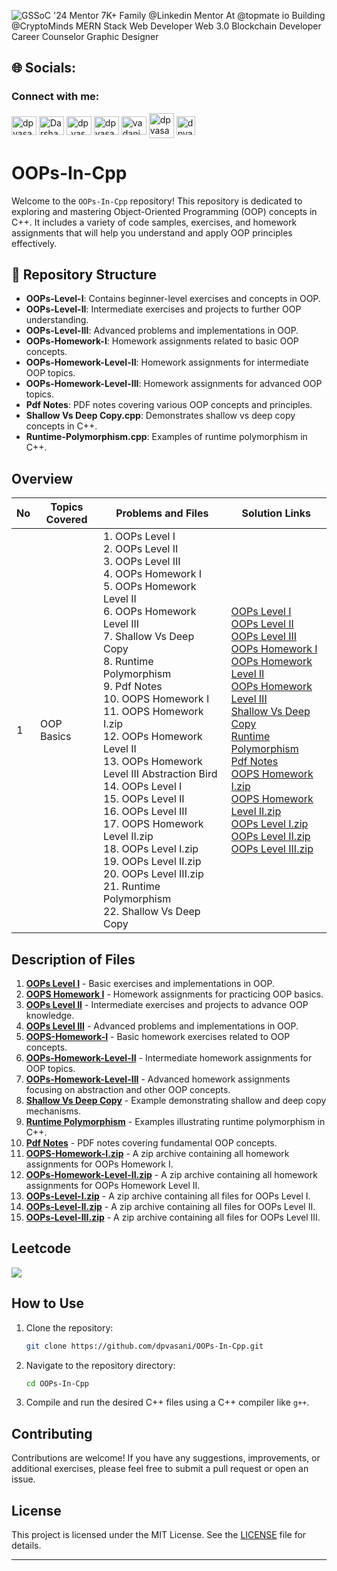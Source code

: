 ![GSSoC '24 Mentor  7K+ Family @Linkedin  Mentor At @topmate io  Building @CryptoMinds  MERN Stack Web Developer  Web 3.0  Blockchain Developer  Career Counselor  Graphic Designer](https://github.com/user-attachments/assets/fbad9128-07fc-4118-b21f-7da0371384c1)

## 🌐 Socials:

<h3 align="left">Connect with me:</h3>
<p align="left">
  <a href="https://x.com/vasanidarshan56" target="blank"><img align="center" src="https://raw.githubusercontent.com/rahuldkjain/github-profile-readme-generator/master/src/images/icons/Social/twitter.svg" alt="dpvasani_56" height="30" width="40" /></a>
  <a href="https://www.linkedin.com/in/dpvasani56/" target="blank"><img align="center" src="https://raw.githubusercontent.com/rahuldkjain/github-profile-readme-generator/master/src/images/icons/Social/linked-in-alt.svg" alt="Darshan Vasani" height="30" width="40" /></a>
  <a href="https://www.instagram.com/dp_vasani56" target="blank"><img align="center" src="https://raw.githubusercontent.com/rahuldkjain/github-profile-readme-generator/master/src/images/icons/Social/instagram.svg" alt="dp_vasani56" height="30" width="40" /></a>
  <a href="https://leetcode.com/u/dpvasani_56/" target="blank"><img align="center" src="https://raw.githubusercontent.com/rahuldkjain/github-profile-readme-generator/master/src/images/icons/Social/leet-code.svg" alt="dpvasani_56" height="30" width="40" /></a>
  <a href="https://www.geeksforgeeks.org/user/vadanidp0qg/" target="blank"><img align="center" src="https://raw.githubusercontent.com/rahuldkjain/github-profile-readme-generator/master/src/images/icons/Social/geeks-for-geeks.svg" alt="vadanidp0qg" height="30" width="40" /></a>
  <a href="https://linktr.ee/dpvasani56" target="blank"><img align="center" src="https://github.com/dpvasani/dpvasani/assets/109815626/789d1777-6921-4b0f-8740-e85977a95dfc" alt="dpvasani56" height="40" width="40" /></a>
  <a href="https://topmate.io/dpvasani_56" target="blank"><img align="center" src="https://github.com/dpvasani/dpvasani/assets/109815626/32b286b1-8629-4a9f-b264-5616342de401" alt="dpvasani_56" height="30" width="30" /></a>
</p>

# OOPs-In-Cpp

Welcome to the `OOPs-In-Cpp` repository! This repository is dedicated to exploring and mastering Object-Oriented Programming (OOP) concepts in C++. It includes a variety of code samples, exercises, and homework assignments that will help you understand and apply OOP principles effectively.

## 📂 Repository Structure

- **OOPs-Level-I**: Contains beginner-level exercises and concepts in OOP.
- **OOPs-Level-II**: Intermediate exercises and projects to further OOP understanding.
- **OOPs-Level-III**: Advanced problems and implementations in OOP.
- **OOPs-Homework-I**: Homework assignments related to basic OOP concepts.
- **OOPs-Homework-Level-II**: Homework assignments for intermediate OOP topics.
- **OOPs-Homework-Level-III**: Homework assignments for advanced OOP topics.
- **Pdf Notes**: PDF notes covering various OOP concepts and principles.
- **Shallow Vs Deep Copy.cpp**: Demonstrates shallow vs deep copy concepts in C++.
- **Runtime-Polymorphism.cpp**: Examples of runtime polymorphism in C++.

## Overview

| No  | Topics Covered                  | Problems and Files                                                                                                        | Solution Links                                                                                                 |
|-----|---------------------------------|---------------------------------------------------------------------------------------------------------------------------|--------------------------------------------------------------------------------------------------------------|
| 1        | OOP Basics   | 1. OOPs Level I<br>2. OOPs Level II<br>3. OOPs Level III<br>4. OOPs Homework I<br>5. OOPs Homework Level II<br>6. OOPs Homework Level III<br>7. Shallow Vs Deep Copy<br>8. Runtime Polymorphism<br>9. Pdf Notes<br>10. OOPS Homework I<br>11. OOPS Homework I.zip<br>12. OOPs Homework Level II<br>13. OOPs Homework Level III Abstraction Bird<br>14. OOPs Level I<br>15. OOPs Level II<br>16. OOPs Level III<br>17. OOPS Homework Level II.zip<br>18. OOPs Level I.zip<br>19. OOPs Level II.zip<br>20. OOPs Level III.zip<br>21. Runtime Polymorphism<br>22. Shallow Vs Deep Copy | [OOPs Level I](https://github.com/dpvasani/OOPs-In-Cpp/blob/main/OOPs%20Level%20I.cpp)<br>[OOPs Level II](https://github.com/dpvasani/OOPs-In-Cpp/blob/main/OOPs%20Level%20II.cpp)<br>[OOPs Level III](https://github.com/dpvasani/OOPs-In-Cpp/blob/main/OOPs%20Level%20III.cpp)<br>[OOPs Homework I](https://github.com/dpvasani/OOPs-In-Cpp/blob/main/OOPS%20Homework%20I.cpp)<br>[OOPs Homework Level II](https://github.com/dpvasani/OOPs-In-Cpp/blob/main/OOPs%20Homework%20Level%20II.cpp)<br>[OOPs Homework Level III](https://github.com/dpvasani/OOPs-In-Cpp/blob/main/OOPs%20Homework%20Level%20III%20Abstraction%20Bird.cpp)<br>[Shallow Vs Deep Copy](https://github.com/dpvasani/OOPs-In-Cpp/blob/main/Shallow%20Vs%20Deep%20Copy.cpp)<br>[Runtime Polymorphism](https://github.com/dpvasani/OOPs-In-Cpp/blob/main/Runtime-Polymorphism.cpp)<br>[Pdf Notes](https://github.com/dpvasani/OOPs-In-Cpp/blob/main/Pdf%20Notes)<br>[OOPS Homework I.zip](https://github.com/dpvasani/OOPs-In-Cpp/blob/main/OOPS-Homework-I.zip)<br>[OOPS Homework Level II.zip](https://github.com/dpvasani/OOPs-In-Cpp/blob/main/OOPs-Homework-Level-II.zip)<br>[OOPs Level I.zip](https://github.com/dpvasani/OOPs-In-Cpp/blob/main/OOPs-Level-I.zip)<br>[OOPs Level II.zip](https://github.com/dpvasani/OOPs-In-Cpp/blob/main/OOPs-Level-II.zip)<br>[OOPs Level III.zip](https://github.com/dpvasani/OOPs-In-Cpp/blob/main/OOPs-Level-III.zip) |

## Description of Files

1. [**OOPs Level I**](https://github.com/dpvasani/OOPs-In-Cpp/blob/main/OOPs%20Level%20I.cpp) - Basic exercises and implementations in OOP.
2. [**OOPS Homework I**](https://github.com/dpvasani/OOPs-In-Cpp/blob/main/OOPS%20Homework%20I.cpp) - Homework assignments for practicing OOP basics.
3. [**OOPs Level II**](https://github.com/dpvasani/OOPs-In-Cpp/blob/main/OOPs%20Level%20II.cpp) - Intermediate exercises and projects to advance OOP knowledge.
4. [**OOPs Level III**](https://github.com/dpvasani/OOPs-In-Cpp/blob/main/OOPs%20Level%20III.cpp) - Advanced problems and implementations in OOP.
5. [**OOPS-Homework-I**](https://github.com/dpvasani/OOPs-In-Cpp/blob/main/OOPS%20Homework%20I.cpp) - Basic homework exercises related to OOP concepts.
6. [**OOPs-Homework-Level-II**](https://github.com/dpvasani/OOPs-In-Cpp/blob/main/OOPs%20Homework%20Level%20II.cpp) - Intermediate homework assignments for OOP topics.
7. [**OOPs-Homework-Level-III**](https://github.com/dpvasani/OOPs-In-Cpp/blob/main/OOPs%20Homework%20Level%20III%20Abstraction%20Bird.cpp) - Advanced homework assignments focusing on abstraction and other OOP concepts.
8. [**Shallow Vs Deep Copy**](https://github.com/dpvasani/OOPs-In-Cpp/blob/main/Shallow%20Vs%20Deep%20Copy.cpp) - Example demonstrating shallow and deep copy mechanisms.
9. [**Runtime Polymorphism**](https://github.com/dpvasani/OOPs-In-Cpp/blob/main/Runtime-Polymorphism.cpp) - Examples illustrating runtime polymorphism in C++.
10. [**Pdf Notes**](https://github.com/dpvasani/OOPs-In-Cpp/blob/main/Pdf%20Notes) - PDF notes covering fundamental OOP concepts.
11. [**OOPS-Homework-I.zip**](https://github.com/dpvasani/OOPs-In-Cpp/blob/main/OOPS-Homework-I.zip) - A zip archive containing all homework assignments for OOPs Homework I.
12. [**OOPs-Homework-Level-II.zip**](https://github.com/dpvasani/OOPs-In-Cpp/blob/main/OOPs-Homework-Level-II.zip) - A zip archive containing all homework assignments for OOPs Homework Level II.
13. [**OOPs-Level-I.zip**](https://github.com/dpvasani/OOPs-In-Cpp/blob/main/OOPs-Level-I.zip) - A zip archive containing all files for OOPs Level I.
14. [**OOPs-Level-II.zip**](https://github.com/dpvasani/OOPs-In-Cpp/blob/main/OOPs-Level-II.zip) - A zip archive containing all files for OOPs Level II.
15. [**OOPs-Level-III.zip**](https://github.com/dpvasani/OOPs-In-Cpp/blob/main/OOPs-Level-III.zip) - A zip archive containing all files for OOPs Level III.

## Leetcode
![](https://leetcard.jacoblin.cool/dpvasani_56?ext=activity)

## How to Use

1. Clone the repository:
   ```bash
   git clone https://github.com/dpvasani/OOPs-In-Cpp.git
   ```
2. Navigate to the repository directory:
   ```bash
   cd OOPs-In-Cpp
   ```
3. Compile and run the desired C++ files using a C++ compiler like `g++`.

## Contributing

Contributions are welcome! If you have any suggestions, improvements, or additional exercises, please feel free to submit a pull request or open an issue.

## License

This project is licensed under the MIT License. See the [LICENSE](LICENSE) file for details.

---
